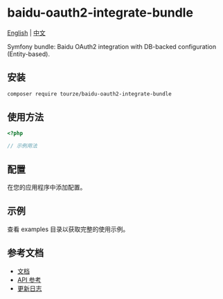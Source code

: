 # baidu-oauth2-integrate-bundle

[English](README.md) | [中文](README.zh-CN.md)

Symfony bundle: Baidu OAuth2 integration with DB-backed configuration (Entity-based).

## 安装

```bash
composer require tourze/baidu-oauth2-integrate-bundle
```

## 使用方法

```php
<?php

// 示例用法
```

## 配置

在您的应用程序中添加配置。

## 示例

查看 examples 目录以获取完整的使用示例。

## 参考文档

- [文档](docs/)
- [API 参考](docs/api.md)
- [更新日志](CHANGELOG.md)
